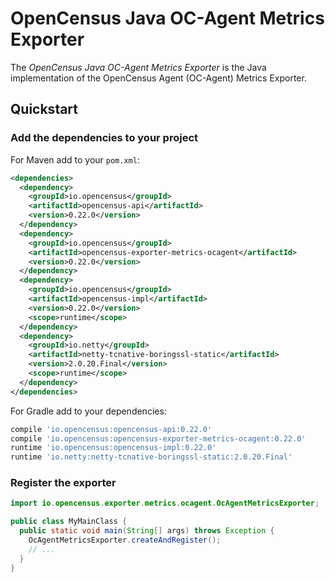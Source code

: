 # OpenCensus Java OC-Agent Metrics Exporter

The *OpenCensus Java OC-Agent Metrics Exporter* is the Java implementation of the OpenCensus Agent
(OC-Agent) Metrics Exporter.

## Quickstart

### Add the dependencies to your project

For Maven add to your `pom.xml`:
```xml
<dependencies>
  <dependency>
    <groupId>io.opencensus</groupId>
    <artifactId>opencensus-api</artifactId>
    <version>0.22.0</version>
  </dependency>
  <dependency>
    <groupId>io.opencensus</groupId>
    <artifactId>opencensus-exporter-metrics-ocagent</artifactId>
    <version>0.22.0</version>
  </dependency>
  <dependency>
    <groupId>io.opencensus</groupId>
    <artifactId>opencensus-impl</artifactId>
    <version>0.22.0</version>
    <scope>runtime</scope>
  </dependency>
  <dependency>
    <groupId>io.netty</groupId>
    <artifactId>netty-tcnative-boringssl-static</artifactId>
    <version>2.0.20.Final</version>
    <scope>runtime</scope>
  </dependency>
</dependencies>
```

For Gradle add to your dependencies:
```groovy
compile 'io.opencensus:opencensus-api:0.22.0'
compile 'io.opencensus:opencensus-exporter-metrics-ocagent:0.22.0'
runtime 'io.opencensus:opencensus-impl:0.22.0'
runtime 'io.netty:netty-tcnative-boringssl-static:2.0.20.Final'
```

### Register the exporter

```java
import io.opencensus.exporter.metrics.ocagent.OcAgentMetricsExporter;

public class MyMainClass {
  public static void main(String[] args) throws Exception {
    OcAgentMetricsExporter.createAndRegister();
    // ...
  }
}
```

